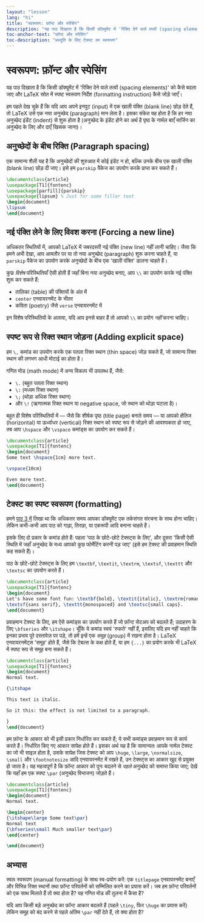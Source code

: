 ```yaml
---
layout: "lesson"
lang: "hi"
title: "स्वरूपण: फ़ॉन्ट और स्पेसिंग"
description: "यह पाठ दिखाता है कि किसी डॉक्यूमेंट में 'रिक्ति देने वाले तत्वों (spacing elements)' को कैसे बदला जाए और LaTeX स्रोत में स्पष्ट स्वरूपण निर्देश (formatting instruction) कैसे जोड़े जाएँ।"
toc-anchor-text: "फ़ॉन्ट और स्पेसिंग"
toc-description: "प्रस्तुति के लिए टेक्स्ट का स्वरूपण"
---
```


# स्वरूपण: फ़ॉन्ट और स्पेसिंग

<span class="summary">यह पाठ दिखाता है कि किसी डॉक्यूमेंट में 'रिक्ति देने वाले तत्वों (spacing elements)' को कैसे बदला जाए और LaTeX स्रोत में स्पष्ट स्वरूपण निर्देश (formatting instruction) कैसे जोड़े जाएँ।</span>

हम पहले देख चुके हैं कि यदि आप अपने इनपुट (input) में एक खाली पंक्ति (blank line) छोड़ देते हैं, तो LaTeX उसे एक नया अनुच्छेद (paragraph) मान लेता है। इसका संकेत यह होता है कि हर नया अनुच्छेद इंडेंट (indent) से शुरू होता है (अनुच्छेद के इंडेंट होने का अर्थ है पृष्ठ के नार्मल बाएँ मार्जिन का अनुच्छेद के लिए और दाएँ खिसक जाना)।



## अनुच्छेदों के बीच रिक्ति (Paragraph spacing)
एक सामान्य शैली यह है कि अनुच्छेदों की शुरुआत में कोई इंडेंट न हो, बल्कि उनके बीच एक खाली पंक्ति (blank line) छोड़ दी जाए। इसे हम `parskip` पैकेज का उपयोग करके प्राप्त कर सकते हैं।

```latex
\documentclass{article}
\usepackage[T1]{fontenc}
\usepackage[parfill]{parskip}
\usepackage{lipsum} % Just for some filler text
\begin{document}
\lipsum
\end{document}
```


## नई पंक्ति लेने के लिए विवश करना (Forcing a new line)

अधिकतर स्थितियों में, आपको LaTeX में जबरदस्ती नई पंक्ति (new line) नहीं लानी चाहिए। जैसा कि हमने अभी देखा, आप आमतौर पर या तो नया अनुच्छेद (paragraph) शुरू करना चाहते हैं, या `parskip` पैकेज का उपयोग करके अनुच्छेदों के बीच एक 'खाली पंक्ति' डालना चाहते हैं।

कुछ _विशेष_ परिस्थितियाँ ऐसी होती हैं जहाँ बिना नया अनुच्छेद बनाए, आप `\\` का उपयोग करके नई पंक्ति शुरू कर सकते हैं:

- तालिका (table) की पंक्तियों के अंत में  
- `center` एनवायरनमेंट के भीतर  
- कविता (poetry) जैसे `verse` एनवायरनमेंट में  

इन विशेष परिस्थितियों के अलावा, यदि आप इनसे बाहर हैं तो आपको `\\` का प्रयोग _नहीं_ करना चाहिए।



## स्पष्ट रूप से रिक्त स्थान जोड़ना (Adding explicit space)

हम `\,` कमांड का उपयोग करके एक पतला रिक्त स्थान (thin space) जोड़ सकते हैं, जो सामान्य रिक्त स्थान की लगभग आधी मोटाई का होता है।

गणित मोड (math mode) में अन्य विकल्प भी उपलब्ध हैं, जैसे:  
- `\.` (बहुत पतला रिक्त स्थान)  
- `\:` (मध्यम रिक्त स्थान)  
- `\;` (थोड़ा अधिक रिक्त स्थान)  
- और `\!` (ऋणात्मक रिक्त स्थान या negative space, जो स्थान को थोड़ा घटाता है)।

बहुत ही विशेष परिस्थितियों में — जैसे कि शीर्षक पृष्ठ (title page) बनाते समय — या आपको क्षैतिज (horizontal) या ऊर्ध्वाधर (vertical) रिक्त स्थान को स्पष्ट रूप से जोड़ने की आवश्यकता हो जाए, तब आप `\hspace` और `\vspace` कमांड्स का उपयोग कर सकते हैं।


```latex
\documentclass{article}
\usepackage[T1]{fontenc}
\begin{document}
Some text \hspace{1cm} more text.

\vspace{10cm}

Even more text.
\end{document}
```

## टेक्स्ट का स्पष्ट स्वरूपण (formatting)

हमने [पाठ 3 में](lesson-03) लिखा था कि अधिकतर समय आपका डॉक्यूमेंट एक तर्कसंगत संरचना के साथ होना चाहिए। लेकिन कभी-कभी आप पाठ को गाढ़ा, तिरछा, या एकरूपी आदि बनाना चाहते हैं।

इसके लिए दो प्रकार के कमांड होते हैं: पहला 'पाठ के छोटे-छोटे टेक्स्ट्स के लिए', और दूसरा 'किसी ऐसी स्थिति में जहाँ अनुच्छेद के मध्य आपको कुछ फोर्मेटिंग करनी पड़ जाए' (इसे हम टेक्स्ट की प्रवाहमान स्थिति कह सकते हैं)।

पाठ के छोटे-छोटे टेक्स्ट्स के लिए हम `\textbf`, `\textit`, `\textrm`, `\textsf`, `\texttt` और `\textsc` का उपयोग करते हैं।

```latex
\documentclass{article}
\usepackage[T1]{fontenc}
\begin{document}
Let's have some font fun: \textbf{bold}, \textit{italic}, \textrm{roman},
\textsf{sans serif}, \texttt{monospaced} and \textsc{small caps}.
\end{document}
```

प्रवाहमान टेक्स्ट के लिए, हम ऐसे कमांड्स का उपयोग करते हैं जो फ़ॉन्ट सेटअप को बदलते हैं; उदाहरण के लिए `\bfseries` और `\itshape`। चूँकि ये कमांड स्वयं 'रुकते' नहीं हैं, इसलिए यदि हम नहीं चाहते कि इनका प्रभाव पूरे दस्तावेज़ पर पड़े, तो हमें इन्हें एक _समूह_ (group) में रखना होता है। LaTeX एनवायरनमेंट्स 'समूह' होते हैं, जैसे कि टेबल्स के कक्ष होते हैं, या हम `{...}` का प्रयोग करके भी LaTeX में स्पष्ट रूप से समूह बना सकते हैं।

```latex
\documentclass{article}
\usepackage[T1]{fontenc}
\begin{document}
Normal text.

{\itshape

This text is italic.

So it this: the effect is not limited to a paragraph.

}
\end{document}
```

हम फ़ॉन्ट के आकार को भी इसी प्रकार निर्धारित कर सकते हैं; ये सभी कमांड्स प्रवाहमान रूप से कार्य करते हैं। निर्धारित किए गए आकार सापेक्ष होते हैं। इसका अर्थ यह है कि सामान्यतः आपके नार्मल टेक्स्ट का जो भी साइज़ होता है, उसके सापेक्ष जिस टेक्स्ट को आप `\huge`, `\large`, `\normalsize`, `\small` और `\footnotesize` आदि एनवायरनमेंट में रखते हैं, उन टेक्स्ट्स का आकार खुद से प्रयुक्त हो जाता है। यह महत्वपूर्ण है कि फ़ॉन्ट आकार को पुनः बदलने से _पहले_ अनुच्छेद को समाप्त किया जाए; देखें कि यहाँ हम एक स्पष्ट `\par` (अनुच्छेद विभाजन) जोड़ते हैं।

```latex
\documentclass{article}
\usepackage[T1]{fontenc}
\begin{document}
Normal text.

\begin{center}
{\itshape\large Some text\par}
Normal text
{\bfseries\small Much smaller text\par}
\end{center}

\end{document}
```


## अभ्यास

स्वतः स्वरूपण (manual formatting) के साथ स्व-प्रयोग करें: एक `titlepage` एनवायरनमेंट बनाएँ और विभिन्न रिक्त स्थानों तथा फ़ॉन्ट परिवर्तनों को सम्मिलित करने का प्रयास करें। जब हम फ़ॉन्ट परिवर्तनों को एक साथ मिलाते हैं तो क्या होता है? यह गणित मोड की तुलना में कैसा है?

यदि आप किसी बड़े अनुच्छेद का फ़ॉन्ट आकार बदलते हैं (पहले `\tiny`, फिर `\huge` का प्रयास करें) लेकिन समूह को बंद करने से पहले अंतिम `\par` नहीं देते हैं, तो क्या होता है?
